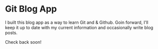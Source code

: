 # Git Blog App

I built this blog app as a way to learn Git and & Github. Goin forward, I'll keep it up to date with my current information and occasionally write blog posts.

Check back soon!